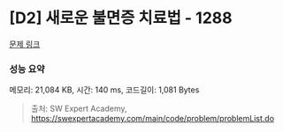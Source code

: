 # [D2] 새로운 불면증 치료법 - 1288 

[문제 링크](https://swexpertacademy.com/main/code/problem/problemDetail.do?contestProbId=AV18_yw6I9MCFAZN) 

### 성능 요약

메모리: 21,084 KB, 시간: 140 ms, 코드길이: 1,081 Bytes



> 출처: SW Expert Academy, https://swexpertacademy.com/main/code/problem/problemList.do